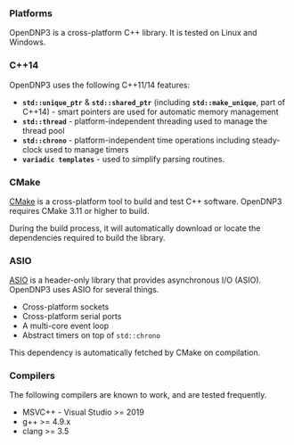 ### Platforms

OpenDNP3 is a cross-platform C++ library. It is tested on Linux and Windows.

### C++14

OpenDNP3 uses the following C++11/14 features:

* **`std::unique_ptr`** & **`std::shared_ptr`** (including
  **`std::make_unique`**, part of C++14) - smart pointers are used for automatic
  memory management
* **`std::thread`** - platform-independent threading used to manage the thread
  pool
* **`std::chrono`** - platform-independent time operations including
  steady-clock used to manage timers
* **`variadic templates`** - used to simplify parsing routines.

### CMake

[CMake](http://www.cmake.org/) is a cross-platform tool to build and test C++
software. OpenDNP3 requires CMake 3.11 or higher to build.

During the build process, it will automatically download or locate the
dependencies required to build the library.

### ASIO

[ASIO](https://think-async.com/Asio/) is a header-only library that provides
asynchronous I/O (ASIO). OpenDNP3 uses ASIO for several things.

* Cross-platform sockets
* Cross-platform serial ports
* A multi-core event loop
* Abstract timers on top of `std::chrono`

This dependency is automatically fetched by CMake on compilation.

### Compilers

The following compilers are known to work, and are tested frequently.

* MSVC++ - Visual Studio >= 2019
* g++ >= 4.9.x
* clang >= 3.5
